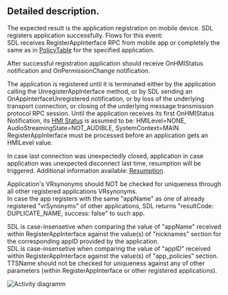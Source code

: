 ## Detailed description.
The expected result is the application registration on mobile device. SDL registers application successfully. Flows for this event:   
SDL receives RegisterAppInterface RPC from mobile app or completely the same as in [PolicyTable](url) for the specified application.

After successful registration application should receive OnHMIStatus notification and OnPermissionChange notification.

The application is registered until it is terminated either by the application calling the UnregisterAppInterface method, or by SDL sending an OnAppInterfaceUnregistered notification, or by loss of the underlying transport connection, or closing of the underlying message transmission protocol RPC session.
Until the application receives its first OnHMIStatus Notification, its [HMI Status](url) is assumed to be: HMILevel=NONE, AudioStreamingState=NOT_AUDIBLE, SystemContext=MAIN. RegisterAppInterface must be processed before an application gets an HMILevel value.

In case last connection was unexpectedly closed, application
in case application was unexpected disconnect last time, resumption will be triggered.
Additional information available: [Resumption](url).

Application's VRsynonyms should NOT be checked for uniqueness through all other registered applications VRsynonyms.   
In case the app registers with the same "appName" as one of already registered "vrSynonyms" of other applications, SDL returns "resultCode: DUPLICATE_NAME, success: false" to such app.

SDL is case-insensetive when comparing the value of "appName" received within RegisterAppInterface against the value(s) of "nicknames" section for the corresponding appID provided by the application.   
SDL is case-insensetive when comparing the value of "appID" received within RegisterAppInterface against the value(s) of "app_policies" section.   
TTSName should not be checked for uniqueness against any of other parameters (within RegisterAppInterface or other registered applications). 

![Activity diagramm](http://www.plantuml.com/plantuml/proxy?src=https://raw.githubusercontent.com/LuxoftAKutsan/sdl_core/feature/application_registration_use_case/docs/use_cases/application_registration/assets/activity_diagramm.puml)
